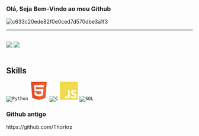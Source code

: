 ### Olá, Seja Bem-Vindo ao meu Github
![c633c20ede82f0e0ced7d570dbe3a1f3](https://user-images.githubusercontent.com/70382532/138322189-2db8df52-9dcb-40a0-88a8-c365466bd33d.gif)

<hr>
<br>



<div> 
  <img display="inline-block" height="180em" src="https://github-readme-stats.vercel.app/api?username=Thorzuck01&theme=aura&show_icons=true">
  <img display="inline-block" height="179em" src="https://github-readme-stats.vercel.app/api/top-langs/?username=Thorzuck01&layout=compact&langs_count=7&theme=aura"/>
  
</div>
<br>

<h2>Skills</h2>

<code><img height="53" src="https://cdn.iconscout.com/icon/free/png-64/python-2-226051.png" alt="Python"/></code>
<code><img height="50" src="https://raw.githubusercontent.com/devicons/devicon/master/icons/html5/html5-original.svg" alt="Html"/></code>
<code><img height="53" src="https://upload.wikimedia.org/wikipedia/commons/1/19/C_Logo.png" alt="C"/></code> 
<code><img height="50" src="https://raw.githubusercontent.com/devicons/devicon/master/icons/javascript/javascript-plain.svg" alt="Javascript"/></code> 
<code><img height="53" src="https://static.thenounproject.com/png/15201-200.png" alt="SQL"/></code>  


<h3>Github antigo</h3> 
<p>https://github.com/Thorkrz</p>




          
